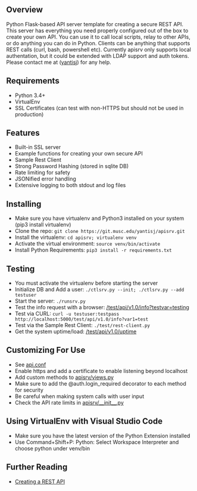 ## Overview

Python Flask-based API server template for creating a secure REST API. This
server has everything you need properly configured out of the box to create your
own API. You can use it to call local scripts, relay to other APIs, or do
anything you can do in Python. Clients can be anything that supports REST calls
(curl, bash, powershell etc). Currently apisrv only supports local authentation,
but it could be extended with LDAP support and auth tokens. Please contact me at
([yantisj](https://github.com/yantisj)) for any help.

## Requirements
* Python 3.4+
* VirtualEnv
* SSL Certificates (can test with non-HTTPS but should not be used in production)

## Features
* Built-in SSL server
* Example functions for creating your own secure API
* Sample Rest Client
* Strong Password Hashing (stored in sqlite DB)
* Rate limiting for safety
* JSONified error handling
* Extensive logging to both stdout and log files

## Installing
* Make sure you have virtualenv and Python3 installed on your system (pip3 install virtualenv)
* Clone the repo: ```git clone https://git.musc.edu/yantisj/apisrv.git```
* Install the virtualenv: ```cd apisrv; virtualenv venv```
* Activate the virtual environment: ```source venv/bin/activate```
* Install Python Requirements: ```pip3 install -r requirements.txt```

## Testing
* You must activate the virtualenv before starting the server
* Initialize DB and Add a user: ```./ctlsrv.py --init; ./ctlsrv.py --add testuser```
* Start the server: ```./runsrv.py```
* Test the info request with a browser: [/test/api/v1.0/info?testvar=testing](http://localhost:5000/test/api/v1.0/info?testvar=testing)
* Test via CURL: ```curl -u testuser:testpass http://localhost:5000/test/api/v1.0/info?var1=test```
* Test via the Sample Rest Client: ```./test/rest-client.py```
* Get the system uptime/load: [/test/api/v1.0/uptime](http://localhost:5000/test/api/v1.0/uptime)

## Customizing For Use
* See [api.conf](api.conf)
* Enable https and add a certificate to enable listening beyond localhost
* Add custom methods to [apisrv/views.py](apisrv/views.py)
* Make sure to add the @auth.login_required decorator to each method for security
* Be careful when making system calls with user input
* Check the API rate limits in [apisrv/\_\_init\_\_.py](apisrv/__init__.py)

## Using VirtualEnv with Visual Studio Code
* Make sure you have the latest version of the Python Extension installed
* Use Command+Shift+P: Python: Select Workspace Interpreter and choose python under venv/bin

## Further Reading
* [Creating a REST API](https://realpython.com/blog/python/api-integration-in-python/)
